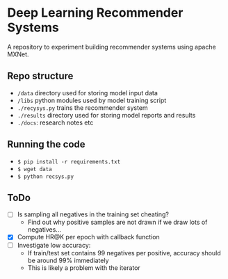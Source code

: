 # Deep Learning Recommender Systems

A repository to experiment building recommender systems using apache MXNet.

## Repo structure

- `/data` directory used for storing model input data
- `/libs` python modules used by model training script
- `./recysys.py` trains the recommender system 
- `./results` directory used for storing model reports and results
- `./docs`: research notes etc

## Running the code

- `$ pip install -r requirements.txt`
- `$ wget data` 
- `$ python recsys.py`

## ToDo
  
- [ ] Is sampling all negatives in the training set cheating?
    - Find out why positive samples are not drawn if we draw lots of negatives...
- [x] Compute HR@K per epoch with callback function
- [ ] Investigate low accuracy:
    - If train/test set contains 99 negatives per positive, accuracy should be around 99% immediately
    - This is likely a problem with the iterator
